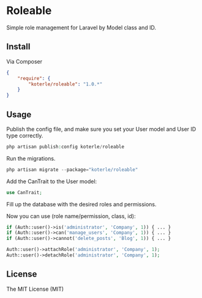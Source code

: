 # Roleable

Simple role management for Laravel by Model class and ID.


## Install

Via Composer

``` json
{
    "require": {
        "koterle/roleable": "1.0.*"
    }
}
```


## Usage

Publish the config file, and make sure you set your User model and User ID type
correctly.

``` php
php artisan publish:config koterle/roleable
```

Run the migrations.

``` php
php artisan migrate --package="koterle/roleable"
```

Add the CanTrait to the User model:
``` php
use CanTrait;
```

Fill up the database with the desired roles and permissions.

Now you can use (role name/permission, class, id):
``` php
if (Auth::user()->is('administrator', 'Company', 1)) { ... }
if (Auth::user()->can('manage_users', 'Company', 1)) { ... }
if (Auth::user()->cannot('delete_posts', 'Blog', 1)) { ... }

Auth::user()->attachRole('administrator', 'Company', 1);
Auth::user()->detachRole('administrator', 'Company', 1);
```


## License

The MIT License (MIT)